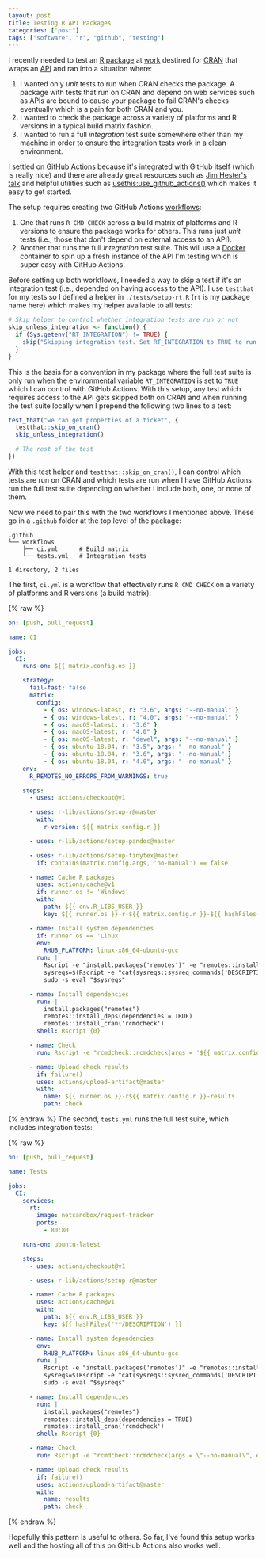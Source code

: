 ```yaml
---
layout: post
title: Testing R API Packages
categories: ["post"]
tags: ["software", "r", "github", "testing"]
---
```


I recently needed to test an [R package](https://github.com/nceas/rt) at [work](https://nceas.ucsb.edu) destined for [CRAN](https://cran.r-project.org/) that wraps an [API](https://bestpractical.com/request-tracker) and ran into a situation where:

1. I wanted only _unit_ tests to run when CRAN checks the package. A package with tests that run on CRAN and depend on web services such as APIs are bound to cause your package to fail CRAN's checks eventually which is a pain for both CRAN and you.
2. I wanted to check the package across a variety of platforms and R versions in a typical build matrix fashion.
3. I wanted to run a full _integration_ test suite somewhere other than my machine in order to ensure the integration tests work in a clean environment.

I settled on [GitHub Actions](https://github.com/features/actions) because it's integrated with GitHub itself (which is really nice) and there are already great resources such as [Jim Hester's talk](https://www.jimhester.com/talk/2020-rsc-github-actions/) and helpful utilities such as [usethis:use_github_actions()](https://usethis.r-lib.org/reference/github_actions.html) which makes it easy to get started.

The setup requires creating two GitHub Actions [workflows](https://docs.github.com/en/actions/reference/workflow-syntax-for-github-actions):

1. One that runs `R CMD CHECK` across a build matrix of platforms and R versions to ensure the package works for others. This runs just _unit_ tests (i.e., those that don't depend on external access to an API).
2. Another that runs the full _integration_ test suite. This will use a [Docker](https://docker.com) container to spin up a fresh instance of the API I'm testing which is super easy with GitHub Actions.

Before setting up both workflows, I needed a way to skip a test if it's an integration test (i.e., depended on having access to the API).
I use `testthat` for my tests so I defined a helper in `./tests/setup-rt.R` (`rt` is my package name here) which makes my helper available to all tests:

```r
# Skip helper to control whether integration tests are run or not
skip_unless_integration <- function() {
  if (Sys.getenv("RT_INTEGRATION") != TRUE) {
    skip("Skipping integration test. Set RT_INTEGRATION to TRUE to run all tests.")
  }
}
```

This is the basis for a convention in my package where the full test suite is only run when the environmental variable `RT_INTEGRATION` is set to `TRUE` which I can control with GitHub Actions. With this setup, any test which requires access to the API gets skipped both on CRAN and when running the test suite locally when I prepend the following two lines to a test:

```r
test_that("we can get properties of a ticket", {
  testthat::skip_on_cran()
  skip_unless_integration()

  # The rest of the test
})
```

With this test helper and `testthat::skip_on_cran()`, I can control which tests are run on CRAN and which tests are run when I have GitHub Actions run the full test suite depending on whether I include both, one, or none of them.

Now we need to pair this with the two workflows I mentioned above.
These go in a `.github` folder at the top level of the package:

```
.github
└── workflows
    ├── ci.yml      # Build matrix
    └── tests.yml   # Integration tests

1 directory, 2 files
```

The first, `ci.yml` is a workflow that effectively runs `R CMD CHECK` on a variety of platforms and R versions (a build matrix):

{% raw %}
```yml
on: [push, pull_request]

name: CI

jobs:
  CI:
    runs-on: ${{ matrix.config.os }}

    strategy:
      fail-fast: false
      matrix:
        config:
          - { os: windows-latest, r: "3.6", args: "--no-manual" }
          - { os: windows-latest, r: "4.0", args: "--no-manual" }
          - { os: macOS-latest, r: "3.6" }
          - { os: macOS-latest, r: "4.0" }
          - { os: macOS-latest, r: "devel", args: "--no-manual" }
          - { os: ubuntu-18.04, r: "3.5", args: "--no-manual" }
          - { os: ubuntu-18.04, r: "3.6", args: "--no-manual" }
          - { os: ubuntu-18.04, r: "4.0", args: "--no-manual" }
    env:
      R_REMOTES_NO_ERRORS_FROM_WARNINGS: true

    steps:
      - uses: actions/checkout@v1

      - uses: r-lib/actions/setup-r@master
        with:
          r-version: ${{ matrix.config.r }}

      - uses: r-lib/actions/setup-pandoc@master

      - uses: r-lib/actions/setup-tinytex@master
        if: contains(matrix.config.args, 'no-manual') == false

      - name: Cache R packages
        uses: actions/cache@v1
        if: runner.os != 'Windows'
        with:
          path: ${{ env.R_LIBS_USER }}
          key: ${{ runner.os }}-r-${{ matrix.config.r }}-${{ hashFiles('**/DESCRIPTION') }}

      - name: Install system dependencies
        if: runner.os == 'Linux'
        env:
          RHUB_PLATFORM: linux-x86_64-ubuntu-gcc
        run: |
          Rscript -e "install.packages('remotes')" -e "remotes::install_github('r-hub/sysreqs')"
          sysreqs=$(Rscript -e "cat(sysreqs::sysreq_commands('DESCRIPTION'))")
          sudo -s eval "$sysreqs"

      - name: Install dependencies
        run: |
          install.packages("remotes")
          remotes::install_deps(dependencies = TRUE)
          remotes::install_cran('rcmdcheck')
        shell: Rscript {0}

      - name: Check
        run: Rscript -e "rcmdcheck::rcmdcheck(args = '${{ matrix.config.args }}', error_on = 'warning', check_dir = 'check')"

      - name: Upload check results
        if: failure()
        uses: actions/upload-artifact@master
        with:
          name: ${{ runner.os }}-r${{ matrix.config.r }}-results
          path: check
```
{% endraw %}
The second, `tests.yml` runs the full test suite, which includes integration tests:

{% raw %}
```yml
on: [push, pull_request]

name: Tests

jobs:
  CI:
    services:
      rt:
        image: netsandbox/request-tracker
        ports:
          - 80:80

    runs-on: ubuntu-latest

    steps:
      - uses: actions/checkout@v1

      - uses: r-lib/actions/setup-r@master

      - name: Cache R packages
        uses: actions/cache@v1
        with:
          path: ${{ env.R_LIBS_USER }}
          key: ${{ hashFiles('**/DESCRIPTION') }}

      - name: Install system dependencies
        env:
          RHUB_PLATFORM: linux-x86_64-ubuntu-gcc
        run: |
          Rscript -e "install.packages('remotes')" -e "remotes::install_github('r-hub/sysreqs')"
          sysreqs=$(Rscript -e "cat(sysreqs::sysreq_commands('DESCRIPTION'))")
          sudo -s eval "$sysreqs"

      - name: Install dependencies
        run: |
          install.packages("remotes")
          remotes::install_deps(dependencies = TRUE)
          remotes::install_cran('rcmdcheck')
        shell: Rscript {0}

      - name: Check
        run: Rscript -e "rcmdcheck::rcmdcheck(args = \"--no-manual\", error_on = 'warning', check_dir = 'check')"

      - name: Upload check results
        if: failure()
        uses: actions/upload-artifact@master
        with:
          name: results
          path: check
```
{% endraw %}

Hopefully this pattern is useful to others.
So far, I've found this setup works well and the hosting all of this on GitHub Actions also works well.
